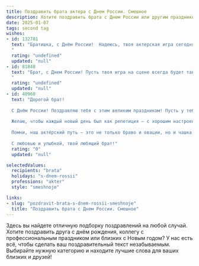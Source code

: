 ```yaml
---
title: Поздравить брата актера с Днем России. Смешное
description: Хотите поздравить брата с Днем России или другим праздником? Наш ИИ создаст незабываемое поздравление, а вы обязательно выделитесь среди других.  
date: 2025-01-07
tags: second tag
wishes:
- id: 132781
  text: "Братишка, с Днём России!  Надеюсь, твоя актерская игра сегодня будет настолько убедительной, что ты сумеешь изобразить гражданина, который искренне рад этому празднику, даже если на самом деле ты весь день мечтаешь о роли Гамлета или хотя бы о хорошем гриме!  Пусть твой талант расцветает, как лучшие российские розы (ну, или как минимум, как огурец на даче)!
  "
  rating: "undefined"
  updated: "null"
- id: 81848
  text: "Брат, с Днем России! Пусть твоя игра на сцене всегда будет такой же яркой и захватывающей, как история нашей страны! 😉😜
  "
  rating: "undefined"
  updated: "null"
- id: 40960
  text: "Дорогой брат!
  
  С Днём России! Поздравляю тебя с этим великим праздником! Пусть у тебя в жизни будет столько же ярких событий, сколько ролей в твоём актерском портфолио!
  
  Желаю, чтобы каждый новый день был как репетиция — с хорошим настроением, позитивным настроем и, конечно, с аплодисментами от зрителей (то есть от нас, родных)! Пусть твой талант сверкает, как звезда на сцене, а все преграды растворяются, как декорации перед новым спектаклем.
  
  Помни, наш актёрский путь — это не только браво и овации, но и чашка чая в руке, когда просто нужно отдохнуть. Так что не забывай делать паузы между акциями и наслаждаться моментом!
  
  С любовью и улыбкой, твой любящий брат!"
  rating: "0"
  updated: "null"

selectedValues:
  recipients: "brata"
  holidays: "s-dnem-rossii"
  professions: "akter"
  style: "smeshnoje"

links:
- slug: "pozdravit-brata-s-dnem-rossii-smeshnoje"
  title: "Поздравить брата с Днем России. Смешное"
---
```


Здесь вы найдете отличную подборку поздравлений на любой случай. 
Хотите поздравить друга с днём рождения, коллегу с профессиональным праздником или близких с Новым годом? У нас есть всё, чтобы сделать ваш поздравительный текст незабываемым. Выбирайте нужную категорию и находите лучшие слова для ваших близких и друзей!
